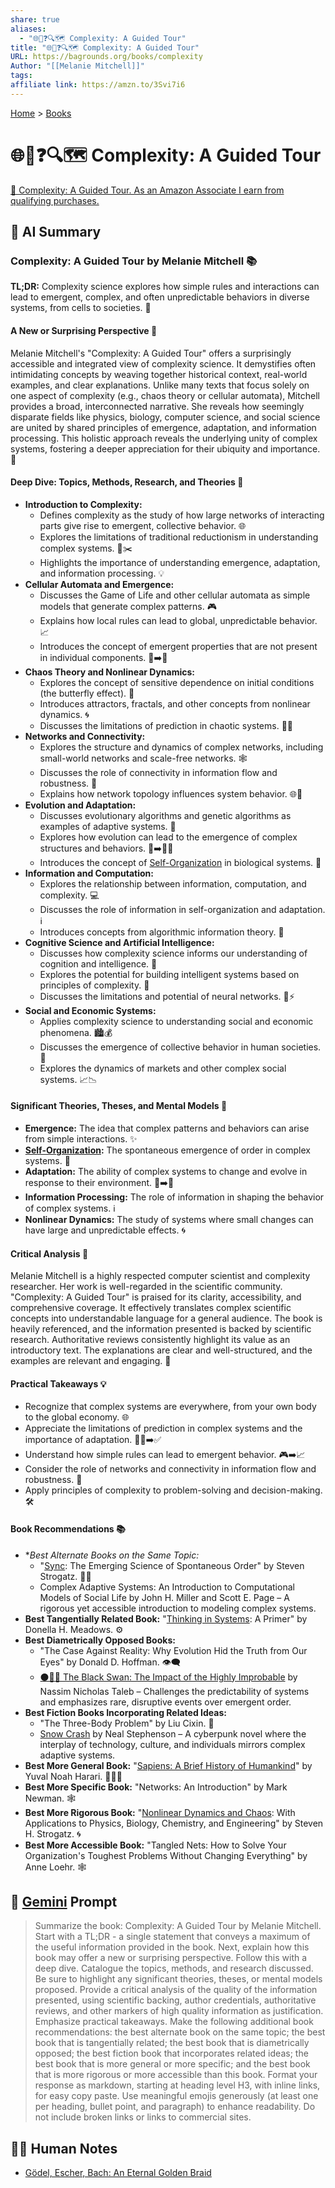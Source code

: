```yaml
---
share: true
aliases:
  - "🌐🧭❓🔍🗺️ Complexity: A Guided Tour"
title: "🌐🧭❓🔍🗺️ Complexity: A Guided Tour"
URL: https://bagrounds.org/books/complexity
Author: "[[Melanie Mitchell]]"
tags: 
affiliate link: https://amzn.to/3Svi7i6
---
```

[Home](../index.md) > [Books](./index.md)  
# 🌐🧭❓🔍🗺️ Complexity: A Guided Tour  
[🛒 Complexity: A Guided Tour. As an Amazon Associate I earn from qualifying purchases.](https://amzn.to/3Svi7i6)  
  
## 🤖 AI Summary  
### Complexity: A Guided Tour by Melanie Mitchell 📚  
**TL;DR:** Complexity science explores how simple rules and interactions can lead to emergent, complex, and often unpredictable behaviors in diverse systems, from cells to societies. 🤯  
  
#### **A New or Surprising Perspective 🤔**  
Melanie Mitchell's "Complexity: A Guided Tour" offers a surprisingly accessible and integrated view of complexity science. It demystifies often intimidating concepts by weaving together historical context, real-world examples, and clear explanations. Unlike many texts that focus solely on one aspect of complexity (e.g., chaos theory or cellular automata), Mitchell provides a broad, interconnected narrative. She reveals how seemingly disparate fields like physics, biology, computer science, and social science are united by shared principles of emergence, adaptation, and information processing. This holistic approach reveals the underlying unity of complex systems, fostering a deeper appreciation for their ubiquity and importance. 🌟  
  
#### **Deep Dive: Topics, Methods, Research, and Theories 🔬**  
* **Introduction to Complexity:**  
    * Defines complexity as the study of how large networks of interacting parts give rise to emergent, collective behavior. 🌐  
    * Explores the limitations of traditional reductionism in understanding complex systems. 🚫✂️  
    * Highlights the importance of understanding emergence, adaptation, and information processing. 💡  
* **Cellular Automata and Emergence:**  
    * Discusses the Game of Life and other cellular automata as simple models that generate complex patterns. 🎮  
    * Explains how local rules can lead to global, unpredictable behavior. 📈  
    * Introduces the concept of emergent properties that are not present in individual components. 🐣➡️🦋  
* **Chaos Theory and Nonlinear Dynamics:**  
    * Explores the concept of sensitive dependence on initial conditions (the butterfly effect). 🦋  
    * Introduces attractors, fractals, and other concepts from nonlinear dynamics. 🌀  
    * Discusses the limitations of prediction in chaotic systems. 🔮❌  
* **Networks and Connectivity:**  
    * Explores the structure and dynamics of complex networks, including small-world networks and scale-free networks. 🕸️  
    * Discusses the role of connectivity in information flow and robustness. 🤝  
    * Explains how network topology influences system behavior. 🌐🔗  
* **Evolution and Adaptation:**  
    * Discusses evolutionary algorithms and genetic algorithms as examples of adaptive systems. 🧬  
    * Explores how evolution can lead to the emergence of complex structures and behaviors. 🐒➡️🧑‍💻  
    * Introduces the concept of [Self-Organization](../topics/self-organization.md) in biological systems. 🌿  
* **Information and Computation:**  
    * Explores the relationship between information, computation, and complexity. 💻  
    * Discusses the role of information in self-organization and adaptation. ℹ️  
    * Introduces concepts from algorithmic information theory. 🔢  
* **Cognitive Science and Artificial Intelligence:**  
    * Discusses how complexity science informs our understanding of cognition and intelligence. 🧠  
    * Explores the potential for building intelligent systems based on principles of complexity. 🤖  
    * Discusses the limitations and potential of neural networks. 🧠⚡  
* **Social and Economic Systems:**  
    * Applies complexity science to understanding social and economic phenomena. 🏙️💰  
    * Discusses the emergence of collective behavior in human societies. 👥  
    * Explores the dynamics of markets and other complex social systems. 📈📉  
  
#### **Significant Theories, Theses, and Mental Models 🧠**  
* **Emergence:** The idea that complex patterns and behaviors can arise from simple interactions. ✨  
* **[Self-Organization](../topics/self-organization.md):** The spontaneous emergence of order in complex systems. 🔄  
* **Adaptation:** The ability of complex systems to change and evolve in response to their environment. 🌿➡️🌳  
* **Information Processing:** The role of information in shaping the behavior of complex systems. ℹ️  
* **Nonlinear Dynamics:** The study of systems where small changes can have large and unpredictable effects. 🌀  
  
#### **Critical Analysis 🧐**  
Melanie Mitchell is a highly respected computer scientist and complexity researcher. Her work is well-regarded in the scientific community. "Complexity: A Guided Tour" is praised for its clarity, accessibility, and comprehensive coverage. It effectively translates complex scientific concepts into understandable language for a general audience. The book is heavily referenced, and the information presented is backed by scientific research. Authoritative reviews consistently highlight its value as an introductory text. The explanations are clear and well-structured, and the examples are relevant and engaging. 💯  
  
#### **Practical Takeaways 💡**  
* Recognize that complex systems are everywhere, from your own body to the global economy. 🌐  
* Appreciate the limitations of prediction in complex systems and the importance of adaptation. 🔮❌➡️✅  
* Understand how simple rules can lead to emergent behavior. 🎮➡️📈  
* Consider the role of networks and connectivity in information flow and robustness. 🤝  
* Apply principles of complexity to problem-solving and decision-making. 🛠️  
  
#### **Book Recommendations 📚**  
* **Best Alternate Books on the Same Topic:*  
    * "[Sync](./sync.md): The Emerging Science of Spontaneous Order" by Steven Strogatz. 🤝🔄  
    * Complex Adaptive Systems: An Introduction to Computational Models of Social Life by John H. Miller and Scott E. Page – A rigorous yet accessible introduction to modeling complex systems.  
* **Best Tangentially Related Book:** "[Thinking in Systems](./thinking-in-systems.md): A Primer" by Donella H. Meadows. ⚙️  
* **Best Diametrically Opposed Books:**  
    * "The Case Against Reality: Why Evolution Hid the Truth from Our Eyes" by Donald D. Hoffman. 👁️‍🗨️  
    * [⚫🦢🎲 The Black Swan: The Impact of the Highly Improbable](./the-black-swan-the-impact-of-the-highly-improbable.md) by Nassim Nicholas Taleb – Challenges the predictability of systems and emphasizes rare, disruptive events over emergent order.  
* **Best Fiction Books Incorporating Related Ideas:**  
    * "The Three-Body Problem" by Liu Cixin. 🌌  
    * [Snow Crash](./snow-crash.md) by Neal Stephenson – A cyberpunk novel where the interplay of technology, culture, and individuals mirrors complex adaptive systems.  
* **Best More General Book:** "[Sapiens: A Brief History of Humankind](./sapiens-a-brief-history-of-humankind.md)" by Yuval Noah Harari. 🧑‍🤝‍🧑  
* **Best More Specific Book:** "Networks: An Introduction" by Mark Newman. 🕸️  
* **Best More Rigorous Book:** "[Nonlinear Dynamics and Chaos](./nonlinear-dynamics-and-chaos.md): With Applications to Physics, Biology, Chemistry, and Engineering" by Steven H. Strogatz. 🌀  
* **Best More Accessible Book:** "Tangled Nets: How to Solve Your Organization's Toughest Problems Without Changing Everything" by Anne Loehr. 🕸️  
  
## 💬 [Gemini](https://gemini.google.com) Prompt  
> Summarize the book: Complexity: A Guided Tour by Melanie Mitchell. Start with a TL;DR - a single statement that conveys a maximum of the useful information provided in the book. Next, explain how this book may offer a new or surprising perspective. Follow this with a deep dive. Catalogue the topics, methods, and research discussed. Be sure to highlight any significant theories, theses, or mental models proposed. Provide a critical analysis of the quality of the information presented, using scientific backing, author credentials, authoritative reviews, and other markers of high quality information as justification. Emphasize practical takeaways. Make the following additional book recommendations: the best alternate book on the same topic; the best book that is tangentially related; the best book that is diametrically opposed; the best fiction book that incorporates related ideas; the best book that is more general or more specific; and the best book that is more rigorous or more accessible than this book. Format your response as markdown, starting at heading level H3, with inline links, for easy copy paste. Use meaningful emojis generously (at least one per heading, bullet point, and paragraph) to enhance readability. Do not include broken links or links to commercial sites.  
  
## 📝🐒 Human Notes  
- [Gödel, Escher, Bach: An Eternal Golden Braid](./godel-escher-bach.md)  
